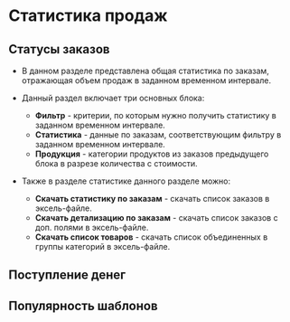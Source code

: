 # Статистика продаж

## Статусы заказов
* В данном разделе представлена общая статистика по заказам, отражающая объем продаж в заданном временном интервале.

* Данный раздел включает три основных блока:
    + __Фильтр__ - критерии, по которым нужно получить статистику в заданном временном интервале.
    + __Статистика__ - данные по заказам, соответствующим фильтру в заданном временном интервале.
    + __Продукция__ - категории продуктов из заказов предыдущего блока в разрезе количества с стоимости.

* Также в разделе статистике данного разделе можно:
    + __Скачать статистику по заказам__ - скачать список заказов в эксель-файле.
    + __Скачать детализацию по заказам__ - скачать список заказов с доп. полями в эксель-файле.
    + __Скачать список товаров__ - скачать список объединенных в группы категорий в эксель-файле.

## Поступление денег

## Популярность шаблонов
